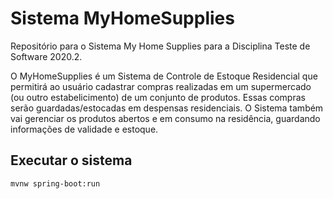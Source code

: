 # Sistema MyHomeSupplies

Repositório para o Sistema My Home Supplies para a Disciplina Teste de Software 2020.2.

O MyHomeSupplies é um Sistema de Controle de Estoque Residencial que permitirá ao usuário cadastrar compras realizadas em um supermercado (ou outro estabelicimento) de um conjunto de produtos. Essas compras serão guardadas/estocadas em despensas residenciais. O Sistema também vai gerenciar os produtos abertos e em consumo na residência, guardando informações de validade e estoque.

## Executar o sistema

```bash
mvnw spring-boot:run
```
